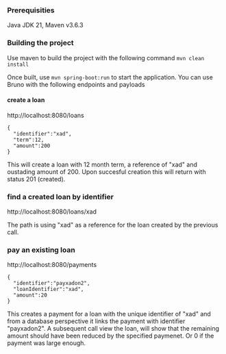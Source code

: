 ### Prerequisities
Java JDK 21,  Maven v3.6.3

### Building the project
Use maven to build the project with the following command `mvn clean install` 

Once built, use `mvn spring-boot:run` to start the application. You can use Bruno with the following endpoints and payloads

#### create a loan
http://localhost:8080/loans
```
{
  "identifier":"xad",
  "term":12,
  "amount":200
}
```
This will create a loan with 12 month term, a reference of "xad" and oustading amount of 200. Upon succesful creation this will return with status 201 (created).

### find a created loan by identifier
http://localhost:8080/loans/xad

The path is using "xad" as a reference for the loan created by the previous call.

### pay an existing loan
http://localhost:8080/payments
```
{
  "identifier":"payxadon2",
  "loanIdentifier":"xad",
  "amount":20
}
```
This creates a payment for a loan with the unique identifier of "xad" and from a database perspective it links the payment with identifier "payxadon2". A subsequent call view the loan, will show that the remaining amount should have been reduced by the specified paymenet. Or 0 if the payment was large enough.



